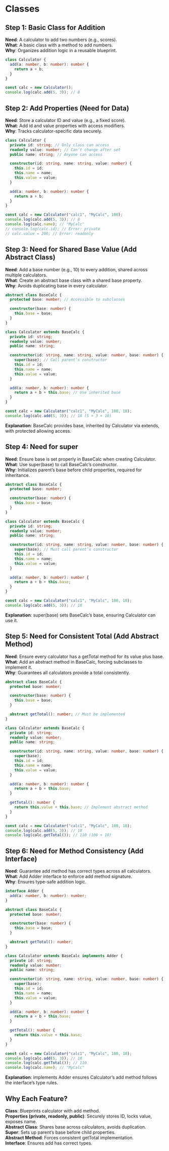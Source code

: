 # Classes

## Step 1: Basic Class for Addition

**Need**: A calculator to add two numbers (e.g., scores).  
**What**: A basic class with a method to add numbers.  
**Why**: Organizes addition logic in a reusable blueprint.

```typescript
class Calculator {
  add(a: number, b: number): number {
    return a + b;
  }
}

const calc = new Calculator();
console.log(calc.add(5, 3)); // 8
```

## Step 2: Add Properties (Need for Data)

**Need**: Store a calculator ID and value (e.g., a fixed score).  
**What**: Add id and value properties with access modifiers.  
**Why**: Tracks calculator-specific data securely.

```typescript
class Calculator {
  private id: string; // Only class can access
  readonly value: number; // Can’t change after set
  public name: string; // Anyone can access

  constructor(id: string, name: string, value: number) {
    this.id = id;
    this.name = name;
    this.value = value;
  }

  add(a: number, b: number): number {
    return a + b;
  }
}

const calc = new Calculator("calc1", "MyCalc", 100);
console.log(calc.add(5, 3)); // 8
console.log(calc.name); // "MyCalc"
// console.log(calc.id); // Error: private
// calc.value = 200; // Error: readonly
```

## Step 3: Need for Shared Base Value (Add Abstract Class)

**Need**: Add a base number (e.g., 10) to every addition, shared across multiple calculators.  
**What**: Create an abstract base class with a shared base property.  
**Why**: Avoids duplicating base in every calculator.

```typescript
abstract class BaseCalc {
  protected base: number; // Accessible to subclasses

  constructor(base: number) {
    this.base = base;
  }
}

class Calculator extends BaseCalc {
  private id: string;
  readonly value: number;
  public name: string;

  constructor(id: string, name: string, value: number, base: number) {
    super(base); // Call parent’s constructor
    this.id = id;
    this.name = name;
    this.value = value;
  }

  add(a: number, b: number): number {
    return a + b + this.base; // Use inherited base
  }
}

const calc = new Calculator("calc1", "MyCalc", 100, 10);
console.log(calc.add(5, 3)); // 18 (5 + 3 + 10)
```

**Explanation**: BaseCalc provides base, inherited by Calculator via extends, with protected allowing access.

## Step 4: Need for super

**Need**: Ensure base is set properly in BaseCalc when creating Calculator.  
**What**: Use super(base) to call BaseCalc’s constructor.  
**Why**: Initializes parent’s base before child properties, required for inheritance.

```typescript
abstract class BaseCalc {
  protected base: number;

  constructor(base: number) {
    this.base = base;
  }
}

class Calculator extends BaseCalc {
  private id: string;
  readonly value: number;
  public name: string;

  constructor(id: string, name: string, value: number, base: number) {
    super(base); // Must call parent’s constructor
    this.id = id;
    this.name = name;
    this.value = value;
  }

  add(a: number, b: number): number {
    return a + b + this.base;
  }
}

const calc = new Calculator("calc1", "MyCalc", 100, 10);
console.log(calc.add(5, 3)); // 18
```

**Explanation**: super(base) sets BaseCalc’s base, ensuring Calculator can use it.

## Step 5: Need for Consistent Total (Add Abstract Method)

**Need**: Ensure every calculator has a getTotal method for its value plus base.  
**What**: Add an abstract method in BaseCalc, forcing subclasses to implement it.  
**Why**: Guarantees all calculators provide a total consistently.

```typescript
abstract class BaseCalc {
  protected base: number;

  constructor(base: number) {
    this.base = base;
  }

  abstract getTotal(): number; // Must be implemented
}

class Calculator extends BaseCalc {
  private id: string;
  readonly value: number;
  public name: string;

  constructor(id: string, name: string, value: number, base: number) {
    super(base);
    this.id = id;
    this.name = name;
    this.value = value;
  }

  add(a: number, b: number): number {
    return a + b + this.base;
  }

  getTotal(): number {
    return this.value + this.base; // Implement abstract method
  }
}

const calc = new Calculator("calc1", "MyCalc", 100, 10);
console.log(calc.add(5, 3)); // 18
console.log(calc.getTotal()); // 110 (100 + 10)
```

## Step 6: Need for Method Consistency (Add Interface)

**Need**: Guarantee add method has correct types across all calculators.  
**What**: Add Adder interface to enforce add method signature.  
**Why**: Ensures type-safe addition logic.

```typescript
interface Adder {
  add(a: number, b: number): number;
}

abstract class BaseCalc {
  protected base: number;

  constructor(base: number) {
    this.base = base;
  }

  abstract getTotal(): number;
}

class Calculator extends BaseCalc implements Adder {
  private id: string;
  readonly value: number;
  public name: string;

  constructor(id: string, name: string, value: number, base: number) {
    super(base);
    this.id = id;
    this.name = name;
    this.value = value;
  }

  add(a: number, b: number): number {
    return a + b + this.base;
  }

  getTotal(): number {
    return this.value + this.base;
  }
}

const calc = new Calculator("calc1", "MyCalc", 100, 10);
console.log(calc.add(5, 3)); // 18
console.log(calc.getTotal()); // 110
console.log(calc.name); // "MyCalc"
```

**Explanation**: implements Adder ensures Calculator’s add method follows the interface’s type rules.

## Why Each Feature?

**Class**: Blueprints calculator with add method.  
**Properties (private, readonly, public)**: Securely stores ID, locks value, exposes name.  
**Abstract Class**: Shares base across calculators, avoids duplication.  
**Super**: Sets up parent’s base before child properties.  
**Abstract Method**: Forces consistent getTotal implementation.  
**Interface**: Ensures add has correct types.
